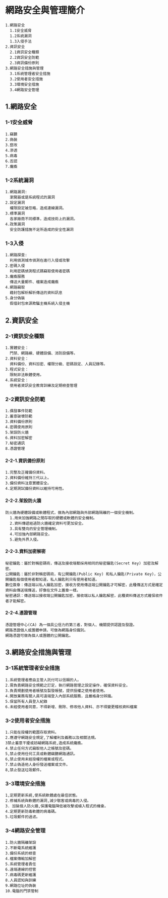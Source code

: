 # 網路安全與管理簡介
```
1.網路安全
  1.1安全威脅
  1.2系統漏洞
  1.3入侵手法
2.資訊安全
  2.1資訊安全種類
  2.2資訊安全防範
  2.3資訊備份原則
3.網路安全措施與管理
  3.1系統管理者安全措施
  3.2使用者安全措施
  3.3環境安全措施
  3.4網路安全管理
```

## 1.網路安全
### 1-1安全威脅
```
1.竊聽
2.偽裝
3.竄改
4.滲透
5.病毒
6.否認
7.癱瘓
```
### 1-2系統漏洞
```
1.網路漏洞:
  瀏覽器或是系統程式的漏洞
2.設定漏洞
  權限設定被忽略，造成連線漏洞。
3.標準漏洞
  各家廠商不同標準，造成技術上的漏洞。
4.政策漏洞
  安全防護措施不足所造成的安全性漏洞
```
### 1-3入侵
```
1.網路探查:
  利用偵測城市偵測在進行入侵或攻擊
2.密碼入侵
  利用密碼偵測程式碼竊取使用者密碼
3.癱瘓服務
  傳送大量郵件、檔案造成癱瘓
4.網路竊取
  藉封包解析解析傳送的資料訊息
5.身分偽裝
  假借封包來源欺騙主機系統入侵主機
```
## 2.資訊安全
### 2-1資訊安全種類
```
1.實體安全：
  門禁、網路線、硬體設備、消防設備等。
2.資料安全：
  資料備份、資料加密、權限分級、密碼設定、人員記錄等。
3.程式安全：
  限制非法軟體使用。
4.系統安全：
  使用者資訊安全教育訓練及定期檢查管理
``` 
### 2-2資訊安全防範
```
1.偶發事件防範
2.蓄意破壞防範
3.資料備份原則
4.密碼使用原則
5.架設防火牆
6.資料加密解密
7.秘密通訊
8.憑證管理
```
#### 2-2-1.資訊備份原則
```
1.完整及正確備份資料。
2.資料備份維持三代以上。
3.備份資料注意實體安全。
4.定期測試備份資料以維持可用性。
```
#### 2-2-2.架設防火牆
```
防火牆為硬體設備或軟體程式，做為內部網路與外部網路隔離的一個安全機制。
  1.用來加強網路之間存取的硬體或軟體的安全機制。
  2.資料傳遞經過防火牆確定資料可更加安全。
  3.具有雙向的安全管理機制。
  4.可加強內部網路安全。
  5.避免外界入侵。

```
#### 2-2-3.資料加密解密
```
秘密鑰匙：屬於對稱密碼術，傳送及接收端都採用相同的秘密鑰匙(Secret Key) 加密及解密。
公開鑰匙：屬於非對稱密碼術，有公開鑰匙(Public Key) 和私人鑰匙(Private Key)，公開鑰匙每個使用者都知道，私人鑰匙則只有使用者知道。
數位簽章：傳送端以私人鑰匙加密，接收方使用傳送端公開鑰匙才可解密，此種傳送方式是確定資料由傳送端傳送，好像在文件上蓋章一樣。
秘密通訊：傳送端以接收端公開鑰匙加密，接收端以私人鑰匙解密，此種資料傳送方式確保收件者才能解密。
```
#### 2-2-4.憑證管理
```
憑證管理中心(CA) 為一個具公信力的第三者，對個人、機關提供認證及發證。
網路憑證個人或團體申請，可做為網路身份識別。
網路憑證可做為個人或團體的公開鑰匙。
```

## 3.網路安全措施與管理
### 3-1系統管理者安全措施
```
1.系統管理者應由主管人託付可以信賴的人。
2.需負責網路安全規範之訂定，執行網路管理之設定操作，確保資料安全。
3.負責規劃使用者帳號及製發帳號，提供授權之使用者使用。
4.開放業務有關人員可遠端登入內部系統服務，且嚴格身分辨識。
5.保留所有人員登入紀錄
6.未經使用者同意，不得新增、刪除、修改他人資料、亦不得變更稽核資料檔案
```
### 3-2使用者安全措施
```
1.只能在授權的範圍存取資料。
2.應遵守網路安全規定,了解權利及義務以及相關法規。
3禁止蓄意干擾或妨礙網路系統,造成系統癱瘓。
4.禁止任何方式竊取他人之帳號及密碼。
5,禁止使用任何工具或軟體竊聽網路通訊。
6,禁止使用未經授權的檔案或程式。
7.禁止偽造他人身份發送檔案或文件。
8,禁止發送垃圾郵件。
```
### 3-3環境安全措施
```
1,定期更新系統,使系統軟體處在最佳狀態。
2.修補系統與軟體的漏洞,減少駭客或病毒的入侵。
3. 加裝個人防火牆,保護電腦降低被攻擊或植入程式的機會。
4.定期更新防毒軟體的病毒碼。
5.垃圾郵件的過滤。
```
### 3-4網路安全管理
```
1.防火牆隔離架設
2.不斷電系統維護
3.備份系統的檢查
4.檔案傳輸加解密
5.系統管理者責任
6.遠端連線的控管
7.病毒碼更新維護
8.人員認知與訓練
9.網路位址的偽裝
10.電腦的門禁管制
```
